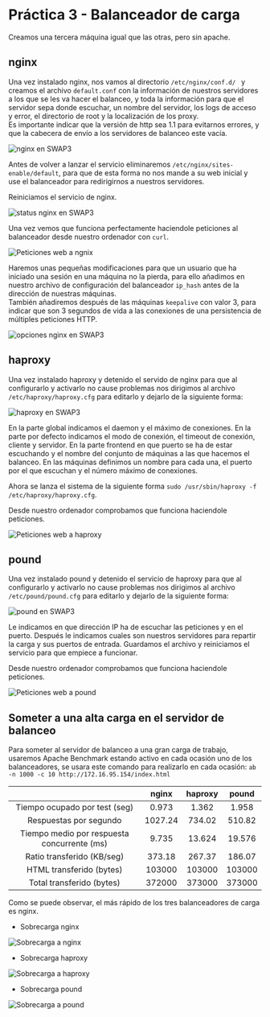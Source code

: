 # Práctica 3 - Balanceador de carga

Creamos una tercera máquina igual que las otras, pero sin apache.


## nginx

Una vez instalado nginx, nos vamos al directorio ```/etc/nginx/conf.d/ ``` y creamos el archivo ``` default.conf ``` con la información de nuestros servidores a los que se les va hacer el balanceo, y toda la información para que el servidor sepa donde escuchar, un nombre del servidor, los logs de acceso y error, el directorio de root y la localización de los proxy.  
Es importante indicar que la versión de http sea 1.1 para evitarnos errores, y que la cabecera de envío a los servidores de balanceo este vacía.

![nginx en SWAP3](SWAP3nginx.png)

Antes de volver a lanzar el servicio eliminaremos ``` /etc/nginx/sites-enable/default ```, para que de esta forma no nos mande a su web inicial y use el balanceador para redirigirnos a nuestros servidores.

Reiniciamos el servicio de nginx.

![status nginx en SWAP3](SWAP3nginxStatus.png)

Una vez vemos que funciona perfectamente haciendole peticiones al balanceador desde nuestro ordenador con ``` curl ```.

![Peticiones web a ngnix](nginxWebs.png)

Haremos unas pequeñas modificaciones para que un usuario que ha iniciado una sesión en una máquina no la pierda, para ello añadimos en nuestro archivo de configuración del balanceador ``` ip_hash ``` antes de la dirección de nuestras máquinas.  
También añadiremos después de las máquinas ``` keepalive ``` con valor 3, para indicar que son 3 segundos de vida a las conexiones de una persistencia de múltiples peticiones HTTP.

![opciones nginx en SWAP3](SWAP3nginxOpciones.png)


## haproxy

Una vez instalado haproxy y detenido el servido de nginx para que al configurarlo y activarlo no cause problemas nos dirigimos al archivo ``` /etc/haproxy/haproxy.cfg ``` para editarlo y dejarlo de la siguiente forma:

![haproxy en SWAP3](SWAP3haproxy.png)

En la parte global indicamos el daemon y el máximo de conexiones. En la parte por defecto indicamos el modo de conexión, el timeout de conexión, cliente y servidor. En la parte frontend en que puerto se ha de estar escuchando y el nombre del conjunto de máquinas a las que hacemos el balanceo. En las máquinas definimos un nombre para cada una, el puerto por el que escuchan y el número máximo de conexiones.

Ahora se lanza el sistema de la siguiente forma ``` sudo /usr/sbin/haproxy -f /etc/haproxy/haproxy.cfg ```.

Desde nuestro ordenador comprobamos que funciona haciendole peticiones.

![Peticiones web a haproxy](haproxyWebs.png)


## pound

Una vez instalado pound y detenido el servicio de haproxy para que al configurarlo y activarlo no cause problemas nos dirigimos al archivo ``` /etc/pound/pound.cfg ``` para editarlo y dejarlo de la siguiente forma:

![pound en SWAP3](SWAP3pound.png)

Le indicamos en que dirección IP ha de escuchar las peticiones y en el puerto. Después le indicamos cuales son nuestros servidores para repartir la carga y sus puertos de entrada. Guardamos el archivo y reiniciamos el servicio para que empiece a funcionar.

Desde nuestro ordenador comprobamos que funciona haciendole peticiones.

![Peticiones web a pound](poundWebs.png)


## Someter a una alta carga en el servidor de balanceo

Para someter al servidor de balanceo a una gran carga de trabajo, usaremos Apache Benchmark estando activo en cada ocasión uno de los balanceadores, se usara este comando para realizarlo en cada ocasión: ``` ab -n 1000 -c 10 http://172.16.95.154/index.html ```

|   | nginx | haproxy | pound |
|:-:|:-:|:-:|:-:|
| Tiempo ocupado por test (seg) | 0.973 | 1.362 | 1.958 |
| Respuestas por segundo | 1027.24 | 734.02 | 510.82 |
| Tiempo medio por respuesta concurrente (ms) | 9.735 | 13.624 | 19.576 |
| Ratio transferido (KB/seg) | 373.18 | 267.37 | 186.07 |
| HTML transferido (bytes) | 103000 | 103000 | 103000 |
| Total transferido (bytes) | 372000 | 373000 | 373000 |

Como se puede observar, el más rápido de los tres balanceadores de carga es nginx.

* Sobrecarga nginx

![Sobrecarga a nginx](nginxSobrecarga.png)

* Sobrecarga haproxy

![Sobrecarga a haproxy](haproxySobrecarga.png)

* Sobrecarga pound

![Sobrecarga a pound](poundSobrecarga.png)
